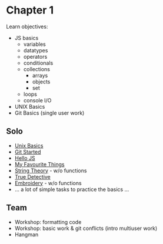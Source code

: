 # Chapter 1
Learn objectives:
* JS basics
    * variables
    * datatypes
    * operators
    * conditionals
    * collections
        * arrays
        * objects
        * set
    * loops
    * console I/O
* UNIX Basics
* Git Basics (single user work)

## Solo
* [Unix Basics](https://linuxsurvival.com/)
* [Git Started](https://journey.code.cool/v2/learn/courses/952/modules/7552/units/6/SOLO/15698)
* [Hello JS](https://journey.code.cool/v2/learn/courses/952/modules/7552/units/4/SOLO/28803)
* [My Favourite Things](https://journey.code.cool/v2/learn/courses/952/modules/7552/units/4/SOLO/32952)
* [String Theory](https://journey.code.cool/v2/learn/courses/952/modules/7552/units/12/SOLO/15174) - w/o functions
* [True Detective](https://journey.code.cool/v2/learn/courses/952/modules/7552/units/12/SOLO/28052)
* [Embroidery](https://journey.code.cool/v2/learn/courses/952/modules/7552/units/16/SOLO/15122) - w/o functions
* ... a lot of simple tasks to practice the basics ...

## Team
* Workshop: formatting code
* Workshop: basic work & git conflicts (intro multiuser work)
* Hangman